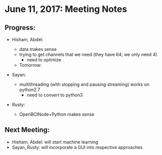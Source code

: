 # June 11, 2017: Meeting Notes

## Progress:
- Hisham, Abdel:
  - data makes sense
  - trying to get channels that we need (they have 64; we only need 4)
    - need to optimize
  - Tomorrow: 
  
- Sayan:
  - multithreading (with stopping and pausing streaming) works on python2.7
    - need to convert to python3
- Rusty:
  - OpenBCINode+Python makes sense 
  
## Next Meeting:
- Hisham, Abdel: will start machine learning
- Sayan, Rusty: will incorporate a GUI into respective approaches

